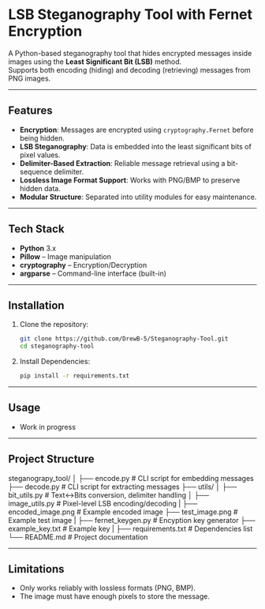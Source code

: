 # LSB Steganography Tool with Fernet Encryption

A Python-based steganography tool that hides encrypted messages inside images using the **Least Significant Bit (LSB)** method.  
Supports both encoding (hiding) and decoding (retrieving) messages from PNG images.  

---

## Features
- **Encryption**: Messages are encrypted using `cryptography.Fernet` before being hidden.
- **LSB Steganography**: Data is embedded into the least significant bits of pixel values.
- **Delimiter-Based Extraction**: Reliable message retrieval using a bit-sequence delimiter.
- **Lossless Image Format Support**: Works with PNG/BMP to preserve hidden data.
- **Modular Structure**: Separated into utility modules for easy maintenance.

---

## Tech Stack
- **Python** 3.x
- **Pillow** – Image manipulation
- **cryptography** – Encryption/Decryption
- **argparse** – Command-line interface (built-in)

---

## Installation
1. Clone the repository:
   ```bash
   git clone https://github.com/DrewB-5/Steganography-Tool.git
   cd steganography-tool
2. Install Dependencies:
   ```bash
   pip install -r requirements.txt

---

## Usage
- Work in progress

---

## Project Structure
steganograpy_tool/
│
├── encode.py               # CLI script for embedding messages
├── decode.py               # CLI script for extracting messages
├── utils/
│   ├── bit_utils.py        # Text↔Bits conversion, delimiter handling
│   ├── image_utils.py      # Pixel-level LSB encoding/decoding
|
├── encoded_image.png       # Example encoded image
├── test_image.png          # Example test image
|
├── fernet_keygen.py        # Encyption key generator
├── example_key.txt         # Example key
|
├── requirements.txt        # Dependencies list
└── README.md               # Project documentation

---

## Limitations
- Only works reliably with lossless formats (PNG, BMP).
- The image must have enough pixels to store the message.
